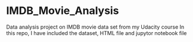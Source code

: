 # IMDB_Movie_Analysis
Data analysis project on IMDB movie data set from my Udacity course
In this repo, I have included the dataset, HTML file and jupytor notebook file
